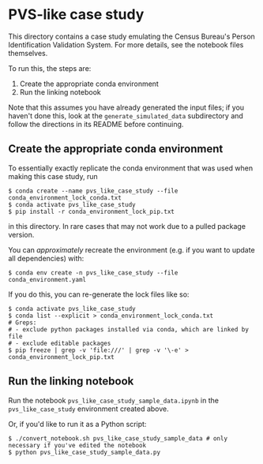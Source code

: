 # PVS-like case study

This directory contains a case study emulating the Census Bureau's Person Identification
Validation System.
For more details, see the notebook files themselves.

To run this, the steps are:
1. Create the appropriate conda environment
2. Run the linking notebook

Note that this assumes you have already generated the input files; if you haven't
done this, look at the `generate_simulated_data` subdirectory and follow the directions
in its README before continuing.

## Create the appropriate conda environment

To essentially exactly replicate the conda environment that was used when making
this case study, run

```
$ conda create --name pvs_like_case_study --file conda_environment_lock_conda.txt
$ conda activate pvs_like_case_study
$ pip install -r conda_environment_lock_pip.txt
```

in this directory.
In rare cases that may not work due to a pulled package version.

You can *approximately* recreate the environment (e.g. if you want to update
all dependencies) with:

```
$ conda env create -n pvs_like_case_study --file conda_environment.yaml
```

If you do this, you can re-generate the lock files like so:

```
$ conda activate pvs_like_case_study
$ conda list --explicit > conda_environment_lock_conda.txt
# Greps:
# - exclude python packages installed via conda, which are linked by file
# - exclude editable packages
$ pip freeze | grep -v 'file:///' | grep -v '\-e' > conda_environment_lock_pip.txt
```

## Run the linking notebook

Run the notebook `pvs_like_case_study_sample_data.ipynb`
in the `pvs_like_case_study` environment created above.

Or, if you'd like to run it as a Python script:

```
$ ./convert_notebook.sh pvs_like_case_study_sample_data # only necessary if you've edited the notebook
$ python pvs_like_case_study_sample_data.py
```